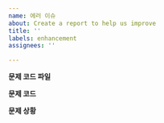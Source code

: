```yaml
---
name: 에러 이슈
about: Create a report to help us improve
title: ''
labels: enhancement
assignees: ''

---
```


**문제 코드 파일**


**문제 코드**


**문제 상황**

